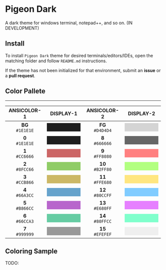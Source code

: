 # Pigeon Dark

A dark theme for windows terminal, notepad++, and so on. (IN DEVELOPMENT)

## Install

To install `Pigeon Dark` theme for desired terminals/editors/IDEs, open the matching folder and follow `README.md` instructions.

If the theme has not been initialized for that environment, submit an **issue** or a **pull request**.

## Color Pallete

---

| ANSICOLOR-1 | DISPLAY-1 | ANSICOLOR-2 | DISPLAY-2 |
| :-----: | :-------: | :-----: | :-------: |
| **BG**<br>`#1E1E1E` | ![](data:image/png;base64,iVBORw0KGgoAAAANSUhEUgAAAIAAAAAgAQMAAADg7OJmAAAAA1BMVEUeHh6fjLEcAAAAEklEQVR42mIYBaMADwAEAAD//wIgAAHLp+pbAAAAAElFTkSuQmCC) | **FG**<br>`#D4D4D4` | ![](data:image/png;base64,iVBORw0KGgoAAAANSUhEUgAAAIAAAAAgAQMAAADg7OJmAAAAA1BMVEXU1NRJELbgAAAAEklEQVR42mIYBaMADwAEAAD//wIgAAHLp+pbAAAAAElFTkSuQmCC) |
| **0**<br>`#1E1E1E` | ![](data:image/png;base64,iVBORw0KGgoAAAANSUhEUgAAAIAAAAAgAQMAAADg7OJmAAAAA1BMVEUeHh6fjLEcAAAAEklEQVR42mIYBaMADwAEAAD//wIgAAHLp+pbAAAAAElFTkSuQmCC) | **8**<br>`#666666` | ![](data:image/png;base64,iVBORw0KGgoAAAANSUhEUgAAAIAAAAAgAQMAAADg7OJmAAAAA1BMVEVmZmZ8VoIEAAAAEklEQVR42mIYBaMADwAEAAD//wIgAAHLp+pbAAAAAElFTkSuQmCC) |
| **1**<br>`#CC6666` | ![](data:image/png;base64,iVBORw0KGgoAAAANSUhEUgAAAIAAAAAgAQMAAADg7OJmAAAAA1BMVEXMZmaouVqyAAAAEklEQVR42mIYBaMADwAEAAD//wIgAAHLp+pbAAAAAElFTkSuQmCC) | **9**<br>`#FF8080` | ![](data:image/png;base64,iVBORw0KGgoAAAANSUhEUgAAAIAAAAAgAQMAAADg7OJmAAAAA1BMVEX/gIDP2RJcAAAAEklEQVR42mIYBaMADwAEAAD//wIgAAHLp+pbAAAAAElFTkSuQmCC) |
| **2**<br>`#8FCC66` | ![](data:image/png;base64,iVBORw0KGgoAAAANSUhEUgAAAIAAAAAgAQMAAADg7OJmAAAAA1BMVEWPzGaOjT1IAAAAEklEQVR42mIYBaMADwAEAAD//wIgAAHLp+pbAAAAAElFTkSuQmCC) | **10**<br>`#B2FF80` | ![](data:image/png;base64,iVBORw0KGgoAAAANSUhEUgAAAIAAAAAgAQMAAADg7OJmAAAAA1BMVEWy/4AfPGn2AAAAEklEQVR42mIYBaMADwAEAAD//wIgAAHLp+pbAAAAAElFTkSuQmCC) |
| **3**<br>`#CCB866` | ![](data:image/png;base64,iVBORw0KGgoAAAANSUhEUgAAAIAAAAAgAQMAAADg7OJmAAAAA1BMVEXMuGa3ArIjAAAAEklEQVR42mIYBaMADwAEAAD//wIgAAHLp+pbAAAAAElFTkSuQmCC) | **11**<br>`#FFE680` | ![](data:image/png;base64,iVBORw0KGgoAAAANSUhEUgAAAIAAAAAgAQMAAADg7OJmAAAAA1BMVEX/5oD8ft59AAAAEklEQVR42mIYBaMADwAEAAD//wIgAAHLp+pbAAAAAElFTkSuQmCC) |
| **4**<br>`#66A3CC` | ![](data:image/png;base64,iVBORw0KGgoAAAANSUhEUgAAAIAAAAAgAQMAAADg7OJmAAAAA1BMVEVmo8z82Ov5AAAAEklEQVR42mIYBaMADwAEAAD//wIgAAHLp+pbAAAAAElFTkSuQmCC) | **12**<br>`#80CCFF` | ![](data:image/png;base64,iVBORw0KGgoAAAANSUhEUgAAAIAAAAAgAQMAAADg7OJmAAAAA1BMVEWAzP8MAlGVAAAAEklEQVR42mIYBaMADwAEAAD//wIgAAHLp+pbAAAAAElFTkSuQmCC) |
| **5**<br>`#B866CC` | ![](data:image/png;base64,iVBORw0KGgoAAAANSUhEUgAAAIAAAAAgAQMAAADg7OJmAAAAA1BMVEW4ZszNQtDIAAAAEklEQVR42mIYBaMADwAEAAD//wIgAAHLp+pbAAAAAElFTkSuQmCC) | **13**<br>`#E680FF` | ![](data:image/png;base64,iVBORw0KGgoAAAANSUhEUgAAAIAAAAAgAQMAAADg7OJmAAAAA1BMVEXmgP8clOYOAAAAEklEQVR42mIYBaMADwAEAAD//wIgAAHLp+pbAAAAAElFTkSuQmCC) |
| **6**<br>`#66CCA3` | ![](data:image/png;base64,iVBORw0KGgoAAAANSUhEUgAAAIAAAAAgAQMAAADg7OJmAAAAA1BMVEVmzKPDsOBYAAAAEklEQVR42mIYBaMADwAEAAD//wIgAAHLp+pbAAAAAElFTkSuQmCC) | **14**<br>`#80FFCC` | ![](data:image/png;base64,iVBORw0KGgoAAAANSUhEUgAAAIAAAAAgAQMAAADg7OJmAAAAA1BMVEWA/8xHuVWzAAAAEklEQVR42mIYBaMADwAEAAD//wIgAAHLp+pbAAAAAElFTkSuQmCC) |
| **7**<br>`#999999` | ![](data:image/png;base64,iVBORw0KGgoAAAANSUhEUgAAAIAAAAAgAQMAAADg7OJmAAAAA1BMVEWZmZl86KQWAAAAEklEQVR42mIYBaMADwAEAAD//wIgAAHLp+pbAAAAAElFTkSuQmCC) | **15**<br>`#EFEFEF` | ![](data:image/png;base64,iVBORw0KGgoAAAANSUhEUgAAAIAAAAAgAQMAAADg7OJmAAAAA1BMVEXv7+/sl7qNAAAAEklEQVR42mIYBaMADwAEAAD//wIgAAHLp+pbAAAAAElFTkSuQmCC) |



## Coloring Sample

TODO: